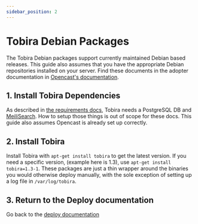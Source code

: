 ```yaml
---
sidebar_position: 2
---
```


# Tobira Debian Packages

The Tobira Debian packages support currently maintained Debian based releases.
This guide also assumes that you have the appropriate Debian repositories installed on your server.
Find these documents in the adopter documentation in [Opencast's documentation](https://docs.opencast.org/).


## 1. Install Tobira Dependencies

As described in [the requirements docs](./requirements), Tobira needs a PostgreSQL DB and [MeiliSearch](https://www.meilisearch.com/).
How to setup those things is out of scope for these docs.
This guide also assumes Opencast is already set up correctly.

## 2. Install Tobira

Install Tobira with `apt-get install tobira` to get the latest version.
If you need a specific version, (example here is 1.3), use `apt-get install tobira=1.3-1`.
These packages are just a thin wrapper around the binaries you would otherwise deploy manually, with the sole exception of setting up a log file in `/var/log/tobira`.

## 3. Return to the Deploy documentation

Go back to the [deploy documentation](deploy.md#3-setup-reverse-proxy)
